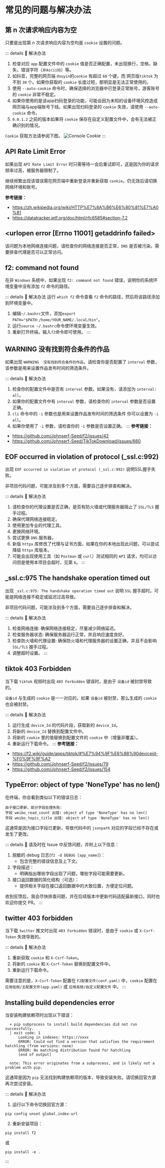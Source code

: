 # 常见的问题与解决办法

## 第 n 次请求响应内容为空

只要是出现第 n 次请求响应内容为空均是 `cookie` 设置的问题。

::: details :link: 解决办法
1. 检查对应 `app` 配置文件中的 `cookie` 值是否正确配置，未出现换行，空格，缺失，错误字符（`非Ascii码`）等。
2. 如抖音，完整的网页端 `douyin`的`cookie` 有超过 `60` 个键，而 网页版`tiktok` 为不到 `30` 个。如果你获取的 `cookie` 长度过短，那明显是无法正常使用的。
3. 使用 `--auto-cookie` 命令时，确保选择的浏览器中已登录正常账号，游客账号的 `cookie` 非常不稳定。
4. 如果你使用的是该app扫码登录的功能，可能会因为未知的设备环境风控造成网页端与app端账号下线。如果出现扫码登录的 `cookie` 失效，请使用 `--auto-cookie` 命令。
5. `0.0.1.2` 之前的版本如果将 `cookie` 保存在自定义配置文件中，会有无法被正确识别的情况。

`Cookie` 获取方法请参阅下图。
![Console Cookie](https://github.com/user-attachments/assets/4523e8c7-f74e-4d5f-9da6-6bb3658f8b24)
:::

## API Rate Limit Error

如果出现 `API Rate Limit Error` 时只需等待一会后重试即可，这是因为你的请求频率过高，被服务器限制了。

继续频繁出现该错误需在网页端中重新登录并重新获取 `cookie`。仍无效后请切换网络环境和账号。

**参考链接：**
- https://zh.wikipedia.org/wiki/HTTP%E7%8A%B6%E6%80%81%E7%A0%81
- https://datatracker.ietf.org/doc/html/rfc6585#section-7.2

## <urlopen error [Errno 11001] getaddrinfo failed>

该问题为本地网络连接问题，请检查你的网络连接是否正常，`DNS` 是否被污染。需要排查代理是否可以正常访问。

## f2: command not found

在非 `Windows` 系统中，如果出现 `f2: command not found` 错误，说明你的系统环境变量中没有添加 `f2` 命令的路径。

::: details :link: 解决办法
运行 `which f2` 命令查看 `f2` 命令的路径，然后将该路径添加到环境变量中。
1. 编辑`~/.bashrc`文件，添加`export PATH="$PATH:/home/YOUR_NAME/.local/bin"`。
2. 运行`source ~/.bashrc`命令使环境变量生效。
3. 重新打开终端，输入`f2`命令即可使用。
:::

## WARNING  没有找到符合条件的作品

如果出现 `WARNING  没有找到符合条件的作品`，请检查你是否配置了 `interval` 参数，该参数是用来设置作品发布时间的筛选条件。

::: details :link: 解决办法
1. 检查你的配置文件中是否有 `interval` 参数。如果没有，请添加为 `interval: all`。
2. 如果你的配置文件中有 `interval` 参数，请检查你的 `interval` 参数是否设置正确。
3. `cli` 命令中的 `-i` 参数也是用来设置作品发布时间的筛选条件 你可以设置为 `-i all`。
4. 如果你使用了 `-i` 参数，请检查你的 `-i` 参数是否设置正确。
:::
**参考链接：**
- https://github.com/Johnserf-Seed/f2/issues/42
- https://github.com/Johnserf-Seed/TikTokDownload/issues/660

## EOF occurred in violation of protocol (_ssl.c:992)

出现 `EOF occurred in violation of protocol (_ssl.c:992)` 说明SSL握手失败。

非项目代码问题，可能涉及到多个方面，需要自己逐步排查和解决。

::: details :link: 解决办法
1. 请检查你的代理设置是否正确，是否有防火墙或代理服务器阻止了 `SSL/TLS` 握手过程。
2. 确保代理网络连接稳定。
3. 使用更加专业的代理工具。
4. 更换网络环境。
5. 尝试更换 `DNS` 服务器。
6. 新版 `httpx` 库修改了代理与证书方面，如果在你的本地出现此问题，可以尝试降级 `httpx` 库版本。
7. 可能会出现使用工具（如 `Postman` 或 `curl`）测试相同的 `API` 请求，均可以访问但是使用本项目会超时，见第 `6`。
:::

## _ssl.c:975 The handshake operation timed out

出现 `_ssl.c:975: The handshake operation timed out` 说明 `SSL` 握手超时。可能是网络连接不稳定或延迟过高导致。

非项目代码问题，可能涉及到多个方面，需要自己逐步排查和解决。

::: details :link: 解决办法
1. 检查网络连接: 确保网络连接稳定，尽量减少网络延迟。
2. 检查服务器状态: 确保服务器运行正常，并且响应速度良好。
3. 检查防火墙和代理设置: 确保防火墙和代理服务器的设置正确，并且不会影响 `SSL/TLS` 握手过程。
4. 调整超时设置。
:::

## tiktok 403 Forbidden

当下载 `tiktok` 视频时出现 `403 Forbidden` 错误时，是由于 `设备id` 被封禁导致的。

`设备id` 与生成的 `cookie` 是一一对应的，如果 `设备id` 被封禁，那么生成的 `cookie` 也会被封禁。

::: details :link: 解决办法
1. 运行生成 `device_Id` 的代码片段，获取新的 `device_Id`。
2. 将新的 `device_Id` 替换到配置文件中。
3. 将新的 `cookie` 里的值替换到配置文件的 `cookie` 中（增量非覆盖）。
4. 重新运行下载命令。
:::
**参考链接：**
- https://f2.wiki/guide/apps/tiktok/#%E7%94%9F%E6%88%90deviceid-%F0%9F%9F%A2
- https://github.com/Johnserf-Seed/f2/issues/79
- https://github.com/Johnserf-Seed/f2/issues/154

## TypeError: object of type 'NoneType' has no len()

在终端，你会看到类似以下的错误日志：

```shell
由于接口更新，部分字段处理失败:
字段 weibo_read_count 出错: object of type 'NoneType' has no len()
字段 weibo_topic_title 出错: object of type 'NoneType' has no len()
```

这通常是因为接口字段已更新，导致代码中的 `jsonpath` 对应的字段已经不存在或发生了更改。

::: details :link: 请及时在 Issue 中反馈问题，并附上以下信息：
1. 脱敏的 debug 日志(`f2 -d DEBUG [app_name]`)：
    - 包含完整的错误信息及上下文。
2. 字段描述：
    - 明确指出哪些字段出现了问题，哪些字段可能需要更新。
3. 接口返回数据的简化结构（可选）：
    - 提供相关字段在接口返回数据中的大致位置，方便定位问题。

收到反馈后，我会尽快排查问题，并在后续版本中更新代码适配最新接口，同时也欢迎你提交 PR。
:::

## twitter 403 forbidden

当下载 `twitter` 推文时出现 `403 Forbidden` 错误时，是由于 `cookie` 或 `X-Csrf-Token` 失效导致的。

::: details :link: 解决办法
1. 重新获取 `cookie` 和 `X-Csrf-Token`。
2. 将新的 `cookie` 和 `X-Csrf-Token` 替换到配置文件中。
3. 重新运行下载命令。

需要注意的是，`X-Csrf-Token` 配置在 `F2配置文件(conf.yaml)` 中，`cookie` 配置在 `应用低频/主配置文件(app.yaml)` 或 `应用高频/自定义配置文件` 中。
:::

## Installing build dependencies error

当安装构建依赖项时出现以下错误：
```shell
  × pip subprocess to install build dependencies did not run successfully.
  │ exit code: 1
      Looking in indexes: https://xxxx
      ERROR: Could not find a version that satisfies the requirement hatchling (from versions: none)
      ERROR: No matching distribution found for hatchling
      [end of output]

  note: This error originates from a subprocess, and is likely not a problem with pip.
```

这通常是因为 `pip` 无法找到构建依赖项的版本，导致安装失败。请切换回官方源再次尝试安装。

::: details :link: 解决办法
1. 运行以下命令切换回官方源：

```shell
pip config unset global.index-url
```
2. 重新安装项目：

```shell
pip install f2
```
或

```shell
pip install -e .
```
:::
